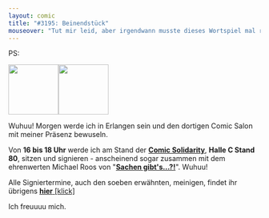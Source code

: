 ```yaml
---
layout: comic
title: "#3195: Beinendstück"
mouseover: "Tut mir leid, aber irgendwann musste dieses Wortspiel mal raus. Kribbelte mir schon die ganze Zeit in den Zehen."
---
```


PS:

<img src="http://www.comic-salon.de/daten/pics/Logo_2014.gif" width=100><img src="https://sites.google.com/site/comicsolidarity/_/rsrc/1388751015016/config/customLogo.gif" width=100>

Wuhuu! Morgen werde ich in Erlangen sein und den dortigen Comic Salon mit meiner Präsenz bewuseln. 

Von <strong>16 bis 18 Uhr</strong> werde ich am Stand der <a href="https://www.facebook.com/comicsolidarity" title="Comic Solidarity"><strong>Comic Solidarity</strong></a>, <strong>Halle C Stand 80</strong>, sitzen und signieren -  anscheinend sogar zusammen mit dem ehrenwerten Michael Roos von "<a href="http://demichl.wordpress.com/"><strong>Sachen gibt's...?!</strong></a>". Wuhuu!

Alle Signiertermine, auch den soeben erwähnten, meinigen, findet ihr übrigens <a href="http://www.comic-salon.de/index.asp?FsID=31&spr=1#T20.06.2014"><strong>hier</strong> [klick]</a> 

Ich freuuuu mich.
